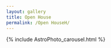 ```yaml
---
layout: gallery
title: Open House
permalink: /Open HouseH/
---
```


{% include AstroPhoto_carousel.html %}
